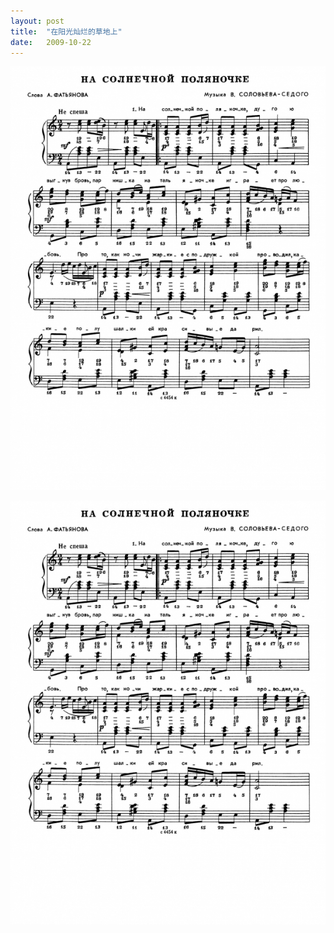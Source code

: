 ```yaml
---
layout: post
title:  "在阳光灿烂的草地上" 
date:   2009-10-22
---
```


![alt text](/assets/files/1/part1.jpg "part 1")

![alt text](/assets/files/1/part1.jpg "part 2")
